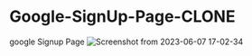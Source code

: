 # Google-SignUp-Page-CLONE
google Signup Page
![Screenshot from 2023-06-07 17-02-34](https://github.com/bhuvireven007/Google-SignUp-Page-CLONE/assets/109680240/94929d7a-e04e-41e5-8b1c-a2b924758e6b)
